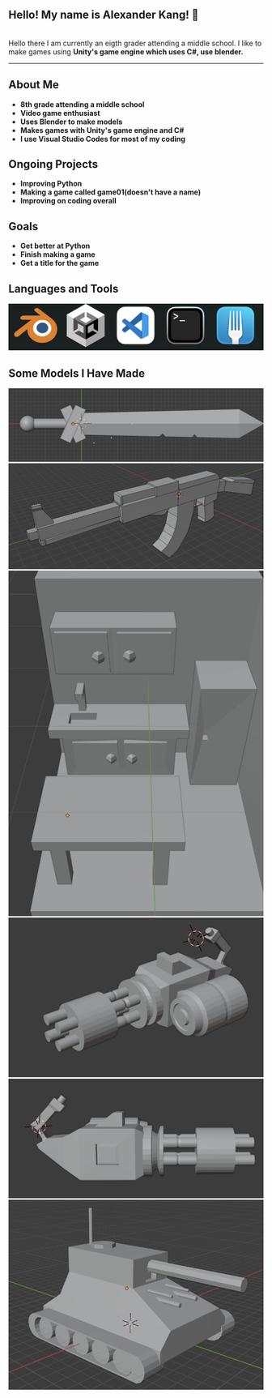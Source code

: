 ## Hello! My name is Alexander Kang! 👋

<br/>
Hello there I am currently an eigth grader attending a middle school. I like to make games using <strong>Unity's game engine<strong/> which uses <strong>C#<strong/>, use <strong>blender<strong/>.

---

## About Me

- 8th grade attending a middle school
- Video game enthusiast
- Uses Blender to make models
- Makes games with Unity's game engine and C#
- I use Visual Studio Codes for most of my coding

## Ongoing Projects

- Improving Python
- Making a game called game01(doesn't have a name)
- Improving on coding overall

## Goals

- Get better at Python
- Finish making a game
- Get a title for the game

## Languages and Tools

![](<![](2022-03-06-14-02-49.png).png>)

## Some Models I Have Made

![](2022-03-07-22-51-00.png)
![](2022-03-07-22-51-41.png)
![](2022-03-07-22-52-37.png)
![](2022-03-07-22-54-11.png)
![](2022-03-07-22-54-27.png)
![](2022-03-07-22-55-18.png)
